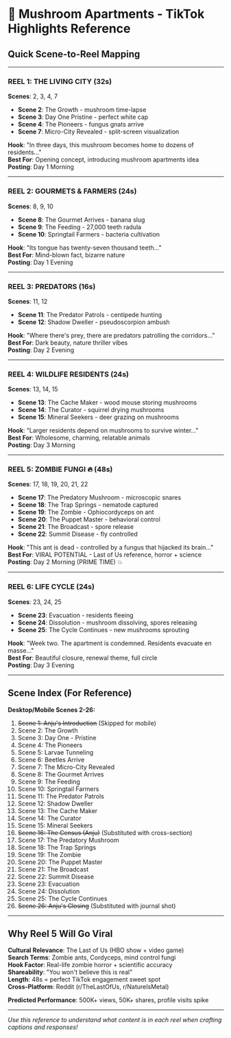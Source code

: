 # 🍄 Mushroom Apartments - TikTok Highlights Reference

## Quick Scene-to-Reel Mapping

---

### REEL 1: THE LIVING CITY (32s)
**Scenes**: 2, 3, 4, 7

- **Scene 2**: The Growth - mushroom time-lapse
- **Scene 3**: Day One Pristine - perfect white cap
- **Scene 4**: The Pioneers - fungus gnats arrive
- **Scene 7**: Micro-City Revealed - split-screen visualization

**Hook**: "In three days, this mushroom becomes home to dozens of residents..."  
**Best For**: Opening concept, introducing mushroom apartments idea  
**Posting**: Day 1 Morning

---

### REEL 2: GOURMETS & FARMERS (24s)
**Scenes**: 8, 9, 10

- **Scene 8**: The Gourmet Arrives - banana slug
- **Scene 9**: The Feeding - 27,000 teeth radula
- **Scene 10**: Springtail Farmers - bacteria cultivation

**Hook**: "Its tongue has twenty-seven thousand teeth..."  
**Best For**: Mind-blown fact, bizarre nature  
**Posting**: Day 1 Evening

---

### REEL 3: PREDATORS (16s)
**Scenes**: 11, 12

- **Scene 11**: The Predator Patrols - centipede hunting
- **Scene 12**: Shadow Dweller - pseudoscorpion ambush

**Hook**: "Where there's prey, there are predators patrolling the corridors..."  
**Best For**: Dark beauty, nature thriller vibes  
**Posting**: Day 2 Evening

---

### REEL 4: WILDLIFE RESIDENTS (24s)
**Scenes**: 13, 14, 15

- **Scene 13**: The Cache Maker - wood mouse storing mushrooms
- **Scene 14**: The Curator - squirrel drying mushrooms
- **Scene 15**: Mineral Seekers - deer grazing on mushrooms

**Hook**: "Larger residents depend on mushrooms to survive winter..."  
**Best For**: Wholesome, charming, relatable animals  
**Posting**: Day 3 Morning

---

### REEL 5: ZOMBIE FUNGI 🔥 (48s)
**Scenes**: 17, 18, 19, 20, 21, 22

- **Scene 17**: The Predatory Mushroom - microscopic snares
- **Scene 18**: The Trap Springs - nematode captured
- **Scene 19**: The Zombie - Ophiocordyceps on ant
- **Scene 20**: The Puppet Master - behavioral control
- **Scene 21**: The Broadcast - spore release
- **Scene 22**: Summit Disease - fly controlled

**Hook**: "This ant is dead - controlled by a fungus that hijacked its brain..."  
**Best For**: VIRAL POTENTIAL - Last of Us reference, horror + science  
**Posting**: Day 2 Morning (PRIME TIME) 💥

---

### REEL 6: LIFE CYCLE (24s)
**Scenes**: 23, 24, 25

- **Scene 23**: Evacuation - residents fleeing
- **Scene 24**: Dissolution - mushroom dissolving, spores releasing
- **Scene 25**: The Cycle Continues - new mushrooms sprouting

**Hook**: "Week two. The apartment is condemned. Residents evacuate en masse..."  
**Best For**: Beautiful closure, renewal theme, full circle  
**Posting**: Day 3 Evening

---

## Scene Index (For Reference)

**Desktop/Mobile Scenes 2-26:**
1. ~~Scene 1: Anju's Introduction~~ (Skipped for mobile)
2. Scene 2: The Growth
3. Scene 3: Day One - Pristine
4. Scene 4: The Pioneers
5. Scene 5: Larvae Tunneling
6. Scene 6: Beetles Arrive
7. Scene 7: The Micro-City Revealed
8. Scene 8: The Gourmet Arrives
9. Scene 9: The Feeding
10. Scene 10: Springtail Farmers
11. Scene 11: The Predator Patrols
12. Scene 12: Shadow Dweller
13. Scene 13: The Cache Maker
14. Scene 14: The Curator
15. Scene 15: Mineral Seekers
16. ~~Scene 16: The Census (Anju)~~ (Substituted with cross-section)
17. Scene 17: The Predatory Mushroom
18. Scene 18: The Trap Springs
19. Scene 19: The Zombie
20. Scene 20: The Puppet Master
21. Scene 21: The Broadcast
22. Scene 22: Summit Disease
23. Scene 23: Evacuation
24. Scene 24: Dissolution
25. Scene 25: The Cycle Continues
26. ~~Scene 26: Anju's Closing~~ (Substituted with journal shot)

---

## Why Reel 5 Will Go Viral

**Cultural Relevance**: The Last of Us (HBO show + video game)  
**Search Terms**: Zombie ants, Cordyceps, mind control fungi  
**Hook Factor**: Real-life zombie horror + scientific accuracy  
**Shareability**: "You won't believe this is real"  
**Length**: 48s = perfect TikTok engagement sweet spot  
**Cross-Platform**: Reddit (r/TheLastOfUs, r/NatureIsMetal)  

**Predicted Performance**: 500K+ views, 50K+ shares, profile visits spike

---

*Use this reference to understand what content is in each reel when crafting captions and responses!*
